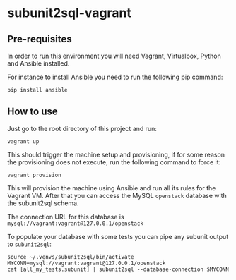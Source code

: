 # subunit2sql-vagrant

## Pre-requisites
In order to run this environment you will need Vagrant, Virtualbox, Python and Ansible installed.

For instance to install Ansible you need to run the following pip command:

	pip install ansible

## How to use
Just go to the root directory of this project and run:

	vagrant up
   
This should trigger the machine setup and provisioning, if for some reason the provisioning does not execute, run the following command to force it:
	
    vagrant provision

This will provision the machine using Ansible and run all its rules for the Vagrant VM. After that you can access the MySQL `openstack` database with the subunit2sql schema.

The connection URL for this database is `mysql://vagrant:vagrant@127.0.0.1/openstack`

To populate your database with some tests you can pipe any subunit output to `subunit2sql`:

    source ~/.venvs/subunit2sql/bin/activate
    MYCONN=mysql://vagrant:vagrant@127.0.0.1/openstack
    cat [all_my_tests.subunit] | subunit2sql --database-connection $MYCONN
